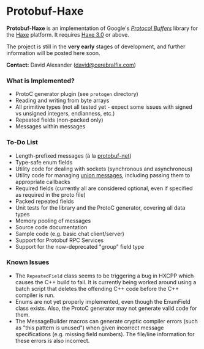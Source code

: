 Protobuf-Haxe
=============

**Protobuf-Haxe** is an implementation of Google's *[Protocol Buffers](https://code.google.com/p/protobuf/)* library for the [Haxe](http://haxe.org/) platform. It requires [Haxe 3.0](http://haxe.org/manual/haxe3) or above.

The project is still in the **very early** stages of development, and further information will be posted here soon.

**Contact:** David Alexander (<david@cerebralfix.com>)

### What is Implemented?

* ProtoC generator plugin (see `protogen` directory)
* Reading and writing from byte arrays
* All primitive types (not all tested yet - expect some issues with signed vs unsigned integers, endianness, etc.)
* Repeated fields (non-packed only)
* Messages within messages

### To-Do List

* Length-prefixed messages (à la <a href="https://code.google.com/p/protobuf-net/">protobuf-net</a>)
* Type-safe enum fields
* Utility code for dealing with sockets (synchronous and asynchronous)
* Utility code for managing <a href="https://developers.google.com/protocol-buffers/docs/techniques#union">union messages</a>, including passing them to appropriate callbacks
* Required fields (currently all are considered optional, even if specified as required in the proto file)
* Packed repeated fields
* Unit tests for the library and the ProtoC generator, covering all data types
* Memory pooling of messages
* Source code documentation
* Sample code (e.g. basic chat client/server)
* Support for Protobuf RPC Services
* Support for the now-deprecated "group" field type

### Known Issues

* The `RepeatedField` class seems to be triggering a bug in HXCPP which causes the C++ build to fail. It is currently being worked around using a batch script that deletes the offending C++ code before the C++ compiler is run.
* Enums are not yet properly implemented, even though the EnumField class exists. Also, the ProtoC generator may not generate valid code for them.
* The MessageBuilder macros can generate cryptic compiler errors (such as "this pattern is unused") when given incorrect message specifications (e.g. missing field numbers). The file/line information for these errors is also incorrect.
